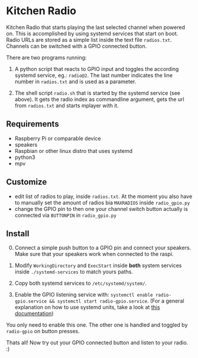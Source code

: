 # Kitchen Radio

Kitchen Radio that starts playing the last selected channel when powered on. This is accomplished by using systemd services that start on boot. Radio URLs are stored as a simple list inside the text file `radios.txt`.
Channels can be switched with a GPIO connected button.

There are two programs running:
  1. A python script that reacts to GPIO input and toggles the according systemd service, eg.: `radio@2`. The last number indicates the line number in `radios.txt` and is used as a parameter.

  2. The shell script `radio.sh` that is started by the systemd service (see above). It gets the radio index as commandline argument, gets the url from `radios.txt` and starts mplayer with it.


## Requirements
- Raspberry Pi or comparable device
- speakers
- Raspbian or other linux distro that uses systemd
- python3
- mpv

## Customize

- edit list of radios to play, inside `radios.txt`. At the moment you also have to manually set the amount of radios bia `MAXRADIOS` inside `radio_gpio.py`
- change the GPIO pin to then one your channel switch button actually is connected via `BUTTONPIN` in `radio_gpio.py`


## Install

0. Connect a simple push button to a GPIO pin and connect your speakers. Make sure that your speakers work when connected to the raspi.

1. Modify `WorkingDirectory` and `ExecStart` inside **both** system services inside `./systemd-services` to match yours paths.

2. Copy both systemd services to `/etc/systemd/system/`.

3. Enable the GPIO listening service with: `systemctl enable radio-gpio.service && systemctl start radio-gpio.service`.
(For a general explanation on how to use systemd units, take a look at [this documentation](https://access.redhat.com/documentation/en-us/red_hat_enterprise_linux/7/html/system_administrators_guide/chap-Managing_Services_with_systemd#tabl-Managing_Services_with_systemd-Introduction-Units-Locations))
  
You only need to enable this one. The other one is handled and toggled by `radio-gpio` on button presses.

Thats all! Now try out your GPIO connected button and listen to your radio. :)
